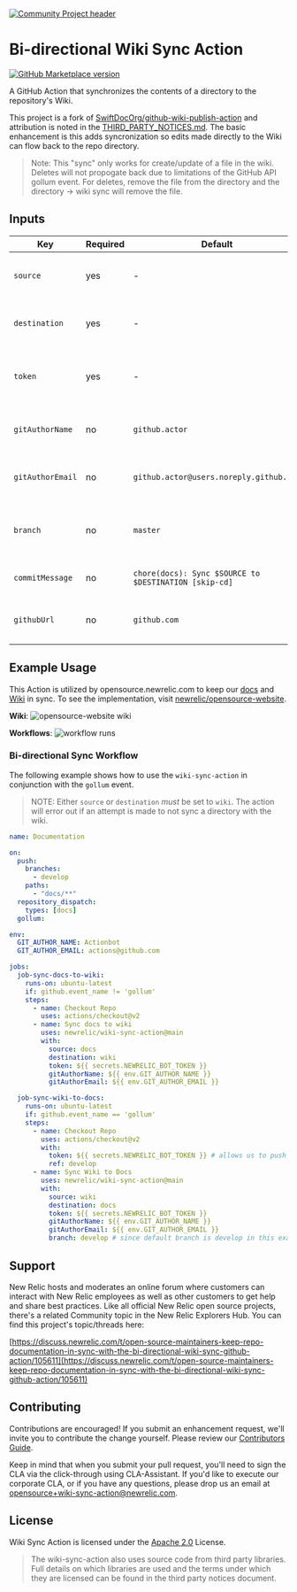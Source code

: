 [![Community Project header](https://github.com/newrelic/opensource-website/raw/master/src/images/categories/Community_Project.png)](https://opensource.newrelic.com/oss-category/#community-project)

# Bi-directional Wiki Sync Action

[![GitHub Marketplace version](https://img.shields.io/github/release/newrelic/wiki-sync-action.svg?label=Marketplace&logo=github)](https://github.com/marketplace/actions/bi-directional-wiki-sync-action)

A GitHub Action that synchronizes the contents of a directory to the repository's Wiki.

This project is a fork of [SwiftDocOrg/github-wiki-publish-action](https://github.com/SwiftDocOrg/github-wiki-publish-action) and attribution is noted in the [THIRD_PARTY_NOTICES.md](./THIRD_PARTY_NOTICES.md). The basic enhancement is this adds syncronization so edits made directly to the Wiki can flow back to the repo directory.

> Note: This "sync" only works for create/update of a file in the wiki. Deletes will not propogate back due to limitations of the GitHub API gollum event. For deletes, remove the file from the directory and the directory -> wiki sync will remove the file.

## Inputs

| Key              | Required | Default                                               | Description                                                                |
| ---------------- | -------- | ----------------------------------------------------- | -------------------------------------------------------------------------- |
| `source`         | yes      | -                                                     | Source directory/location of file sync (ex: `docs`).                       |
| `destination`    | yes      | -                                                     | Destination directory/location for file sync (ex: `wiki`).                 |
| `token`          | yes      | -                                                     | Github personal access token with at least 'repo' authorization.           |
| `gitAuthorName`  | no       | `github.actor`                                        | Author name to use for committing to repository.                           |
| `gitAuthorEmail` | no       | `github.actor@users.noreply.github.com`               | Author name to use for committing to repository.                           |
| `branch`         | no       | `master`                                              | Default branch to commit to. Only needed when syncing wiki to a directory. |
| `commitMessage`  | no       | `chore(docs): Sync $SOURCE to $DESTINATION [skip-cd]` | Message for committing files to repository.                                |
| `githubUrl`      | no       | `github.com`                                          | Custom URL for GitHub Enterprise instances.                                |

## Example Usage

This Action is utilized by opensource.newrelic.com to keep our [docs](https://github.com/newrelic/opensource-website/tree/develop/docs) and [Wiki](https://github.com/newrelic/opensource-website/wiki) in sync. To see the implementation, visit [newrelic/opensource-website](https://github.com/newrelic/opensource-website/blob/develop/.github/workflows/docs.yml).

**Wiki**:
![opensource-website wiki](./screenshots/screenshot-01.png)

**Workflows**:
![workflow runs](./screenshots/screenshot-02.png)

### Bi-directional Sync Workflow

The following example shows how to use the `wiki-sync-action` in conjunction with the `gollum` event.

> NOTE: Either `source` or `destination` _must_ be set to `wiki`. The action will error out if an attempt is made to not sync a directory with the wiki.

```yaml
name: Documentation

on:
  push:
    branches:
      - develop
    paths:
      - "docs/**"
  repository_dispatch:
    types: [docs]
  gollum:

env:
  GIT_AUTHOR_NAME: Actionbot
  GIT_AUTHOR_EMAIL: actions@github.com

jobs:
  job-sync-docs-to-wiki:
    runs-on: ubuntu-latest
    if: github.event_name != 'gollum'
    steps:
      - name: Checkout Repo
        uses: actions/checkout@v2
      - name: Sync docs to wiki
        uses: newrelic/wiki-sync-action@main
        with:
          source: docs
          destination: wiki
          token: ${{ secrets.NEWRELIC_BOT_TOKEN }}
          gitAuthorName: ${{ env.GIT_AUTHOR_NAME }}
          gitAuthorEmail: ${{ env.GIT_AUTHOR_EMAIL }}

  job-sync-wiki-to-docs:
    runs-on: ubuntu-latest
    if: github.event_name == 'gollum'
    steps:
      - name: Checkout Repo
        uses: actions/checkout@v2
        with:
          token: ${{ secrets.NEWRELIC_BOT_TOKEN }} # allows us to push back to repo
          ref: develop
      - name: Sync Wiki to Docs
        uses: newrelic/wiki-sync-action@main
        with:
          source: wiki
          destination: docs
          token: ${{ secrets.NEWRELIC_BOT_TOKEN }}
          gitAuthorName: ${{ env.GIT_AUTHOR_NAME }}
          gitAuthorEmail: ${{ env.GIT_AUTHOR_EMAIL }}
          branch: develop # since default branch is develop in this example
```

## Support

New Relic hosts and moderates an online forum where customers can interact with New Relic employees as well as other customers to get help and share best practices. Like all official New Relic open source projects, there's a related Community topic in the New Relic Explorers Hub. You can find this project's topic/threads here:

[https://discuss.newrelic.com/t/open-source-maintainers-keep-repo-documentation-in-sync-with-the-bi-directional-wiki-sync-github-action/105611](https://discuss.newrelic.com/t/open-source-maintainers-keep-repo-documentation-in-sync-with-the-bi-directional-wiki-sync-github-action/105611)

## Contributing

Contributions are encouraged! If you submit an enhancement request, we'll invite you to contribute the change yourself. Please review our [Contributors Guide](CONTRIBUTING.md).

Keep in mind that when you submit your pull request, you'll need to sign the CLA via the click-through using CLA-Assistant. If you'd like to execute our corporate CLA, or if you have any questions, please drop us an email at opensource+wiki-sync-action@newrelic.com.

## License

Wiki Sync Action is licensed under the [Apache 2.0](http://apache.org/licenses/LICENSE-2.0.txt) License.

> The wiki-sync-action also uses source code from third party libraries. Full details on which libraries are used and the terms under which they are licensed can be found in the third party notices document.
